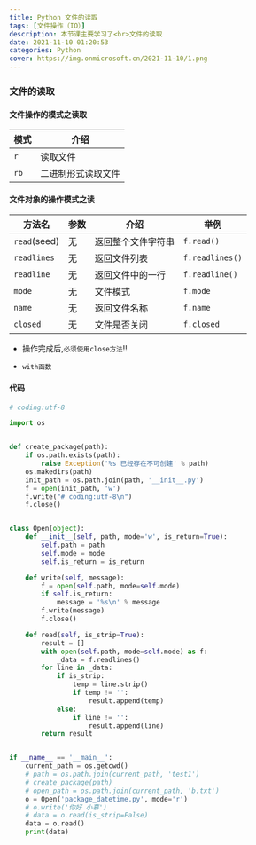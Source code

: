 ```yaml
---
title: Python 文件的读取
tags: [文件操作（IO）]
description: 本节课主要学习了<br>文件的读取
date: 2021-11-10 01:20:53
categories: Python
cover: https://img.onmicrosoft.cn/2021-11-10/1.png
---
```


### 文件的读取

#### 文件操作的模式之读取

| 模式 | 介绍               |
| ---- | ------------------ |
| `r`  | 读取文件           |
| `rb` | 二进制形式读取文件 |

#### 文件对象的操作模式之读

| 方法名       | 参数 | 介绍               | 举例            |
| ------------ | ---- | ------------------ | --------------- |
| `read`(seed) | 无   | 返回整个文件字符串 | `f.read()`      |
| `readlines`  | 无   | 返回文件列表       | `f.readlines()` |
| `readline`   | 无   | 返回文件中的一行   | `f.readline()`  |
| `mode`       | 无   | 文件模式           | `f.mode`        |
| `name`       | 无   | 返回文件名称       | `f.name`        |
| `closed`     | 无   | 文件是否关闭       | `f.closed`      |

- 操作完成后,`必须使用close方法`!!

- `with函数`

#### 代码

```python
# coding:utf-8

import os


def create_package(path):
    if os.path.exists(path):
        raise Exception('%s 已经存在不可创建' % path)
    os.makedirs(path)
    init_path = os.path.join(path, '__init__.py')
    f = open(init_path, 'w')
    f.write("# coding:utf-8\n")
    f.close()


class Open(object):
    def __init__(self, path, mode='w', is_return=True):
        self.path = path
        self.mode = mode
        self.is_return = is_return

    def write(self, message):
        f = open(self.path, mode=self.mode)
        if self.is_return:
            message = '%s\n' % message
        f.write(message)
        f.close()

    def read(self, is_strip=True):
        result = []
        with open(self.path, mode=self.mode) as f:
            _data = f.readlines()
        for line in _data:
            if is_strip:
                temp = line.strip()
                if temp != '':
                    result.append(temp)
            else:
                if line != '':
                    result.append(line)
        return result


if __name__ == '__main__':
    current_path = os.getcwd()
    # path = os.path.join(current_path, 'test1')
    # create_package(path)
    # open_path = os.path.join(current_path, 'b.txt')
    o = Open('package_datetime.py', mode='r')
    # o.write('你好 小慕')
    # data = o.read(is_strip=False)
    data = o.read()
    print(data)

```
